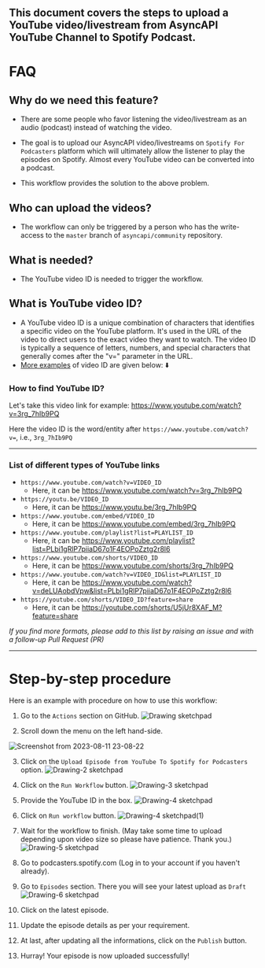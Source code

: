 ## This document covers the steps to upload a YouTube video/livestream from AsyncAPI YouTube Channel to Spotify Podcast.

# FAQ

## Why do we need this feature?

- There are some people who favor listening the video/livestream as an audio (podcast) instead of watching the video.

- The goal is to upload our AsyncAPI video/livestreams on `Spotify For Podcasters` platform which will ultimately allow the listener to play the episodes on Spotify. Almost every YouTube video can be converted into a podcast.

- This workflow provides the solution to the above problem.

## Who can upload the videos?

- The workflow can only be triggered by a person who has the write-access to the `master` branch of `asyncapi/community` repository.

## What is needed?

- The YouTube video ID is needed to trigger the workflow.

## What is YouTube video ID?

- A YouTube video ID is a unique combination of characters that identifies a specific video on the YouTube platform. It's used in the URL of the video to direct users to the exact video they want to watch. The video ID is typically a sequence of letters, numbers, and special characters that generally comes after the "v=" parameter in the URL.
- [More examples](#list-of-different-types-of-youtube-links) of video ID are given below: ⬇️

### How to find YouTube ID?

Let's take this video link for example: https://www.youtube.com/watch?v=3rg_7hIb9PQ

Here the video ID is the word/entity after `https://www.youtube.com/watch?v=`, i.e., `3rg_7hIb9PQ`

***

### List of different types of YouTube links

- `https://www.youtube.com/watch?v=VIDEO_ID`
  - Here, it can be https://www.youtube.com/watch?v=3rg_7hIb9PQ
- `https://youtu.be/VIDEO_ID`
  - Here, it can be https://www.youtu.be/3rg_7hIb9PQ
- `https://www.youtube.com/embed/VIDEO_ID`
  - Here, it can be https://www.youtube.com/embed/3rg_7hIb9PQ
- `https://www.youtube.com/playlist?list=PLAYLIST_ID`
  - Here, it can be https://www.youtube.com/playlist?list=PLbi1gRlP7piiaD67o1F4EOPoZztg2r8l6
- `https://www.youtube.com/shorts/VIDEO_ID`
  - Here, it can be https://www.youtube.com/shorts/3rg_7hIb9PQ
- `https://www.youtube.com/watch?v=VIDEO_ID&list=PLAYLIST_ID`
  - Here, it can be https://www.youtube.com/watch?v=deLUAobdVpw&list=PLbi1gRlP7piiaD67o1F4EOPoZztg2r8l6
- `https://youtube.com/shorts/VIDEO_ID?feature=share`
  - Here, it can be https://youtube.com/shorts/U5jUr8XAF_M?feature=share

*If you find more formats, please add to this list by raising an issue and with a follow-up Pull Request (PR)*

***

# Step-by-step procedure

Here is an example with procedure on how to use this workflow:

1. Go to the `Actions` section on GitHub. ![Drawing sketchpad](https://github.com/AnimeshKumar923/asyncapi-community/assets/99868037/12be967e-75bf-40ad-acb6-13664b5aaffc)

2. Scroll down the menu on the left hand-side.

![Screenshot from 2023-08-11 23-08-22](https://github.com/AnimeshKumar923/asyncapi-community/assets/99868037/31bbe495-0329-459b-83f7-c51474fb82a0)

3. Click on the `Upload Episode from YouTube To Spotify for Podcasters` option.
   ![Drawing-2 sketchpad](https://github.com/AnimeshKumar923/asyncapi-community/assets/99868037/6176c2a9-ed2f-45a8-aa98-797da9d7de88)

4. Click on the `Run Workflow` button. ![Drawing-3 sketchpad](https://github.com/AnimeshKumar923/asyncapi-community/assets/99868037/81dc14ce-61bf-4b97-b1d8-6b29d24773fa)
5. Provide the YouTube ID in the box. ![Drawing-4 sketchpad](https://github.com/AnimeshKumar923/asyncapi-community/assets/99868037/e0b8f092-df13-44ab-9e4e-7cdfcf551975)
6. Click on `Run workflow` button. ![Drawing-4 sketchpad(1)](https://github.com/AnimeshKumar923/asyncapi-community/assets/99868037/628e4c20-c2d6-4b76-9894-16c97b4a8501)
7. Wait for the workflow to finish. (May take some time to upload depending upon video size so please have patience. Thank you.) ![Drawing-5 sketchpad](https://github.com/AnimeshKumar923/asyncapi-community/assets/99868037/9f13bbb6-f45f-4179-81d4-cd234ccdb534)
8. Go to podcasters.spotify.com (Log in to your account if you haven't already).
9. Go to `Episodes` section. There you will see your latest upload as `Draft` ![Drawing-6 sketchpad](https://github.com/AnimeshKumar923/asyncapi-community/assets/99868037/211c58ab-6486-4f79-a0ec-ba8296cb5049)
10. Click on the latest episode.
11. Update the episode details as per your requirement.
12. At last, after updating all the informations, click on the `Publish` button.
13. Hurray! Your episode is now uploaded successfully!
